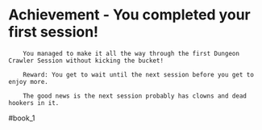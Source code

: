 # Achievement - You completed your first session!
```
	You managed to make it all the way through the first Dungeon Crawler Session without kicking the bucket!

	Reward: You get to wait until the next session before you get to enjoy more.

	The good news is the next session probably has clowns and dead hookers in it.
```



#book_1 